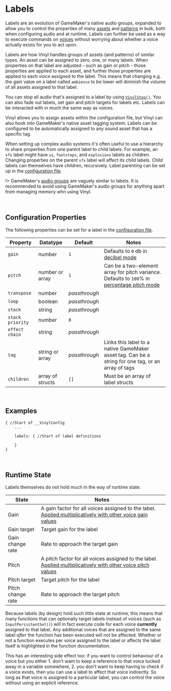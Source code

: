 # Labels

Labels are an evolution of GameMaker's native audio groups, expanded to allow you to control the properties of many [assets](Assets) and [patterns](Patterns) in bulk, both when configuring audio and at runtime. Labels can further be used as a way to execute commands on [voices](Voices) without worrying about whether a voice actually exists for you to act upon.

Labels are how Vinyl handles groups of assets (and patterns) of similar types. An asset can be assigned to zero, one, or many labels. When properties on that label are adjusted - such as gain or pitch - those properties are applied to each asset, and further those properties are applied to each voice assigned to the label. This means that changing e.g. the gain value on a label called `ambience` to be lower will diminish the volume of all assets assigned to that label.

You can stop all audio that's assigned to a label by using [`VinylStop()`](Stopping-Audio). You can also fade out labels, set gain and pitch targets for labels etc. Labels can be interacted with in much the same way as voices.

Vinyl allows you to assign assets within the configuration file, but Vinyl can also hook into GameMaker's native asset tagging system. Labels can be configured to be automatically assigned to any sound asset that has a specific tag.

When setting up complex audio systems it's often useful to use a hierarchy to share properties from one parent label to child labels. For example, an `sfx` label might have `ui`, `footsteps`, and `explosions` labels as children. Changing properties on the parent `sfx` label will affect its child labels. Child labels can themselves have children, recursively. Label parenting can be set up in the [configuration file](Config-File).

!> GameMaker's [audio groups](https://manual.yoyogames.com/Settings/Audio_Groups.htm) are vaguely similar to labels. It is recommended to avoid using GameMaker's audio groups for anything apart from managing memory whn using Vinyl.

&nbsp;

## Configuration Properties

The following properties can be set for a label in the [configuration file](Config-File).

|Property        |Datatype        |Default      |Notes                                                                                                      |
|----------------|----------------|-------------|-----------------------------------------------------------------------------------------------------------|
|`gain`          |number          |`1`          |Defaults to `0` db in [decibel mode](Config-Macros)                                                        |
|`pitch`         |number or array |`1`          |Can be a two-element array for pitch variance. Defaults to `100`% in [percentage pitch mode](Config-Macros)|
|`transpose`     |number          |*passthrough*|                                                                                                           |
|`loop`          |boolean         |*passthrough*|                                                                                                           |
|`stack`         |string          |*passthrough*|                                                                                                           |
|`stack priority`|number          |`0`          |                                                                                                           |
|`effect chain`  |string          |*passthrough*|                                                                                                           |
|`tag`           |string or array |*passthrough*|Links this label to a native GameMaker asset tag. Can be a string for one tag, or an array of tags         |
|`children`      |array of structs|`[]`         |Must be an array of label structs                                                                          |
    
&nbsp;

## Examples

```
{ //Start of __VinylConfig
    ...
    
    labels: { //Start of label definitions

	}
}
```

&nbsp;

## Runtime State

Labels themselves do not hold much in the way of runtime state.

|State            |Notes                                                                                                               |
|-----------------|--------------------------------------------------------------------------------------------------------------------|
|Gain             |A gain factor for all voices assigned to the label. [Applied multiplicatively with other voice gain values](Gain)   |
|Gain target      |Target gain for the label                                                                                           |
|Gain change rate |Rate to approach the target gain                                                                                    |
|Pitch            |A pitch factor for all voices assigned to the label. [Applied multiplicatively with other voice pitch values](Pitch)|
|Pitch target     |Target pitch for the label                                                                                          |
|Pitch change rate|Rate to approach the target pitch                                                                                   |

Because labels (by design) hold such little state at runtime, this means that many functions that can optionally target labels instead of voices (such as `InputPersistentSet()`) will in fact execute code for each voice **currently** assigned to that label. Any additional voices that are assigned to the same label *after* the function has been executed will not be affected. Whether or not a function executes per voice assigned to the label or affects the label itself is highlighted in the function documentation.

This has an interesting side effect too: if you want to control behaviour of a voice but you either 1. don't want to keep a reference to that voice tucked away in a variable somewhere, 2. you don't want to keep having to check if a voice exists, then you can use a label to affect that voice indirectly. So long as that voice is assigned to a particular label, you can control the voice without using an explicit reference.